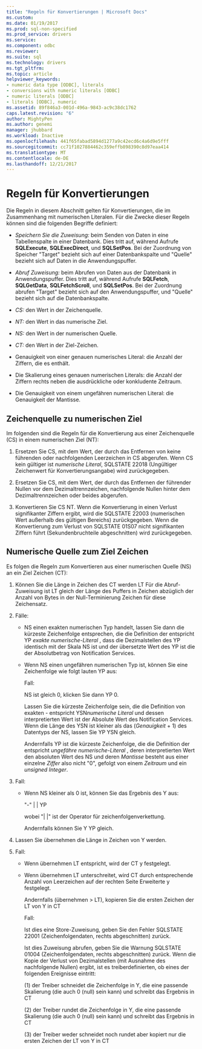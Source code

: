 ```yaml
---
title: "Regeln für Konvertierungen | Microsoft Docs"
ms.custom: 
ms.date: 01/19/2017
ms.prod: sql-non-specified
ms.prod_service: drivers
ms.service: 
ms.component: odbc
ms.reviewer: 
ms.suite: sql
ms.technology: drivers
ms.tgt_pltfrm: 
ms.topic: article
helpviewer_keywords:
- numeric data type [ODBC], literals
- conversions with numeric literals [ODBC]
- numeric literals [ODBC]
- literals [ODBC], numeric
ms.assetid: 89f846a3-001d-496a-9843-ac9c38dc1762
caps.latest.revision: "6"
author: MightyPen
ms.author: genemi
manager: jhubbard
ms.workload: Inactive
ms.openlocfilehash: 441f65fabad5894d1277a9c42ecd6c4a6d9e5fff
ms.sourcegitcommit: cc71f1027884462c359effb898390c8d97eaa414
ms.translationtype: MT
ms.contentlocale: de-DE
ms.lasthandoff: 12/21/2017
---
```

# <a name="rules-for-conversions"></a>Regeln für Konvertierungen
Die Regeln in diesem Abschnitt gelten für Konvertierungen, die im Zusammenhang mit numerischen Literalen. Für die Zwecke dieser Regeln können sind die folgenden Begriffe definiert:  
  
-   *Speichern Sie die Zuweisung:* beim Senden von Daten in eine Tabellenspalte in einer Datenbank. Dies tritt auf, während Aufrufe **SQLExecute**, **SQLExecDirect**, und **SQLSetPos**. Bei der Zuordnung von Speicher "Target" bezieht sich auf einer Datenbankspalte und "Quelle" bezieht sich auf Daten in die Anwendungspuffer.  
  
-   *Abruf Zuweisung:* beim Abrufen von Daten aus der Datenbank in Anwendungspuffer. Dies tritt auf, während Aufrufe **SQLFetch**, **SQLGetData**, **SQLFetchScroll**, und **SQLSetPos**. Bei der Zuordnung abrufen "Target" bezieht sich auf den Anwendungspuffer, und "Quelle" bezieht sich auf die Datenbankspalte.  
  
-   *CS:* den Wert in der Zeichenquelle.  
  
-   *NT:* den Wert in das numerische Ziel.  
  
-   *NS:* den Wert in der numerischen Quelle.  
  
-   *CT:* den Wert in der Ziel-Zeichen.  
  
-   Genauigkeit von einer genauen numerisches Literal: die Anzahl der Ziffern, die es enthält.  
  
-   Die Skalierung eines genauen numerischen Literals: die Anzahl der Ziffern rechts neben die ausdrückliche oder konkludente Zeitraum.  
  
-   Die Genauigkeit von einem ungefähren numerischen Literal: die Genauigkeit der Mantisse.  
  
## <a name="character-source-to-numeric-target"></a>Zeichenquelle zu numerischen Ziel  
 Im folgenden sind die Regeln für die Konvertierung aus einer Zeichenquelle (CS) in einem numerischen Ziel (NT):  
  
1.  Ersetzen Sie CS, mit dem Wert, der durch das Entfernen von keine führenden oder nachfolgenden Leerzeichen in CS abgerufen. Wenn CS kein gültiger ist *numerische Literal*, SQLSTATE 22018 (Ungültiger Zeichenwert für Konvertierungsangabe) wird zurückgegeben.  
  
2.  Ersetzen Sie CS, mit dem Wert, der durch das Entfernen der führender Nullen vor dem Dezimaltrennzeichen, nachfolgende Nullen hinter dem Dezimaltrennzeichen oder beides abgerufen.  
  
3.  Konvertieren Sie CS NT. Wenn die Konvertierung in einen Verlust signifikanter Ziffern ergibt, wird die SQLSTATE 22003 (numerischen Wert außerhalb des gültigen Bereichs) zurückgegeben. Wenn die Konvertierung zum Verlust von SQLSTATE 01S07 nicht signifikanten Ziffern führt (Sekundenbruchteile abgeschnitten) wird zurückgegeben.  
  
## <a name="numeric-source-to-character-target"></a>Numerische Quelle zum Ziel Zeichen  
 Es folgen die Regeln zum Konvertieren aus einer numerischen Quelle (NS) an ein Ziel Zeichen (CT):  
  
1.  Können Sie die Länge in Zeichen des CT werden LT Für die Abruf-Zuweisung ist LT gleich der Länge des Puffers in Zeichen abzüglich der Anzahl von Bytes in der Null-Terminierung Zeichen für diese Zeichensatz.  
  
2.  Fälle:  
  
    -   NS einen exakten numerischen Typ handelt, lassen Sie dann die kürzeste Zeichenfolge entsprechen, die die Definition der entspricht YP *exakte numerische-Literal* , dass die Dezimalstellen des YP identisch mit der Skala NS ist und der übersetzte Wert des YP ist die der Absolutbetrag von Notification Services.  
  
    -   Wenn NS einen ungefähren numerischen Typ ist, können Sie eine Zeichenfolge wie folgt lauten YP aus:  
  
         Fall:  
  
         NS ist gleich 0, klicken Sie dann YP 0.  
  
         Lassen Sie die kürzeste Zeichenfolge sein, die die Definition von exakten - entspricht YSN*numerische Literal* und dessen interpretierten Wert ist der Absolute Wert des Notification Services. Wenn die Länge des YSN ist kleiner als das (*Genauigkeit* + 1) des Datentyps der NS, lassen Sie YP YSN gleich.  
  
         Andernfalls YP ist die kürzeste Zeichenfolge, die die Definition der entspricht *ungefähre numerische-Literal* , deren interpretierten Wert den absoluten Wert des NS und deren *Mantisse* besteht aus einer einzelne *Ziffer* also nicht "0", gefolgt von einem *Zeitraum* und ein *unsigned Integer*.  
  
3.  Fall:  
  
    -   Wenn NS kleiner als 0 ist, können Sie das Ergebnis des Y aus:  
  
         "-" &#124; &#124; YP  
  
         wobei "&#124; &#124;" ist der Operator für zeichenfolgenverkettung.  
  
         Andernfalls können Sie Y YP gleich.  
  
4.  Lassen Sie übernehmen die Länge in Zeichen von Y werden.  
  
5.  Fall:  
  
    -   Wenn übernehmen LT entspricht, wird der CT y festgelegt.  
  
    -   Wenn übernehmen LT unterschreitet, wird CT durch entsprechende Anzahl von Leerzeichen auf der rechten Seite Erweiterte y festgelegt.  
  
         Andernfalls (übernehmen > LT), kopieren Sie die ersten Zeichen der LT von Y in CT  
  
         Fall:  
  
         Ist dies eine Store-Zuweisung, geben Sie den Fehler SQLSTATE 22001 (Zeichenfolgendaten, rechts abgeschnitten) zurück.  
  
         Ist dies Zuweisung abrufen, geben Sie die Warnung SQLSTATE 01004 (Zeichenfolgendaten, rechts abgeschnitten) zurück. Wenn die Kopie der Verlust von Dezimalstellen (mit Ausnahme des nachfolgende Nullen) ergibt, ist es treiberdefinierten, ob eines der folgenden Ereignisse eintritt:  
  
         (1) der Treiber schneidet die Zeichenfolge in Y, die eine passende Skalierung (die auch 0 (null) sein kann) und schreibt das Ergebnis in CT  
  
         (2) der Treiber rundet die Zeichenfolge in Y, die eine passende Skalierung (die auch 0 (null) sein kann) und schreibt das Ergebnis in CT  
  
         (3) der Treiber weder schneidet noch rundet aber kopiert nur die ersten Zeichen der LT von Y in CT

